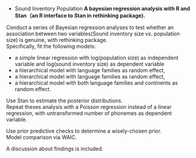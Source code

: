 * Sound Inventory Population
**A bayesian regression analysis with R and Stan（an R interface to Stan in rethinking package).<br/>**

Conduct a series of Bayesian regression analyses to test whether an association between two variables(Sound inventory size vs. population size) is genuine, with rethinking package.<br/>
 Specifically, fit the following models:<br/>
* a simple linear regression with log(population size) as independent variable and log(sound inventory size) as dependent variable<br/>
* a hierarchical model with language families as random effect,<br/>
* a hierarchical model with language families as random effect,<br/>
* a hierarchical model with both language families and continents as random effect.<br/>

Use Stan to estimate the posterior distributions.<br/>
Repeat theses analysis with a Poisson regression instead of a linear regression, with untransformed number of phonemes as dependent variable.<br/>

Use prior predictive checks to determine a wisely-chosen prior.<br/>
Model comparison via WAIC.<br/>

A discussion about findings is included.
